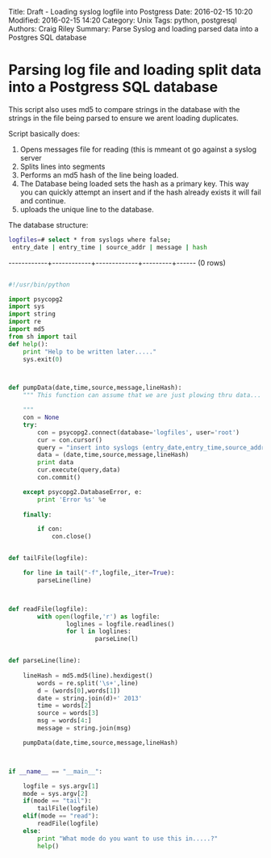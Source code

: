 Title: Draft - Loading syslog logfile into Postgress
Date: 2016-02-15 10:20
Modified: 2016-02-15 14:20
Category: Unix
Tags: python, postgresql
Authors: Craig Riley
Summary:  Parse Syslog and loading parsed data into a Postgres SQL database


# Parsing log file and loading split data into a Postgress SQL database


This script also uses md5 to compare strings in the database with the strings in the file being parsed to ensure we arent loading duplicates. 

Script basically does:

1. Opens messages file for reading (this is mmeant ot go against a syslog server
2. Splits lines into segments
3. Performs an md5 hash of the line being loaded.
4. The Database being loaded sets the hash as a primary key. This way you can quickly attempt an insert and if the hash already exists it will fail and continue.
5. uploads the unique line to the database. 

The database structure:
```bash
logfiles=# select * from syslogs where false;
 entry_date | entry_time | source_addr | message | hash 
```
------------+------------+-------------+---------+------
(0 rows)



```python

#!/usr/bin/python

import psycopg2
import sys
import string
import re
import md5
from sh import tail
def help():
	print "Help to be written later....."
	sys.exit(0)



def pumpData(date,time,source,message,lineHash):
	""" This function can assume that we are just plowing thru data...

	"""
	con = None
	try:
		con = psycopg2.connect(database='logfiles', user='root')
		cur = con.cursor()
		query = "insert into syslogs (entry_date,entry_time,source_addr,message,hash) values (%s,%s,%s,%s,%s)"
		data = (date,time,source,message,lineHash)
		print data
		cur.execute(query,data)
		con.commit()

	except psycopg2.DatabaseError, e:
		print 'Error %s' %e
		
	finally:

		if con:
			con.close()


def tailFile(logfile):

	for line in tail("-f",logfile,_iter=True):
		parseLine(line)



def readFile(logfile):
        with open(logfile,'r') as logfile:
                loglines = logfile.readlines()
                for l in loglines:
                        parseLine(l)


def parseLine(line):
	
	lineHash = md5.md5(line).hexdigest()
        words = re.split('\s+',line)
        d = (words[0],words[1])
        date = string.join(d)+' 2013'
        time = words[2]
        source = words[3]
        msg = words[4:]
        message = string.join(msg)

	pumpData(date,time,source,message,lineHash)



if __name__ == "__main__":

	logfile = sys.argv[1]
	mode = sys.argv[2]
	if(mode == "tail"):
		tailFile(logfile)
	elif(mode == "read"):
		readFile(logfile)
	else:
		print "What mode do you want to use this in.....?"
		help()



```

